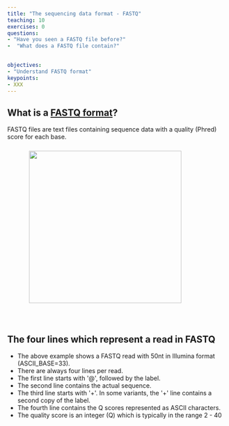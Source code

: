 ```yaml
---
title: "The sequencing data format - FASTQ"
teaching: 10
exercises: 0
questions:
- "Have you seen a FASTQ file before?"
-  "What does a FASTQ file contain?"
  

objectives:
- "Understand FASTQ format"
keypoints:
- XXX
---
```


## What is a [FASTQ format](https://www.drive5.com/usearch/manual7/fastq_files.html)?
FASTQ files are text files containing sequence data with a quality (Phred) score for each base.

<figure>
  <img src="{{ page.root }}/fig/fastq_format.jpg" style="margin:10px;height:350px"/>
  </figure><br>

## The four lines which represent a read in FASTQ
- The above example shows a FASTQ read with 50nt in Illumina format (ASCII_BASE=33).
- There are always four lines per read. 
- The first line starts with '@', followed by the label.
- The second line contains the actual sequence.
- The third line starts with '+'. In some variants, the '+' line contains a second copy of the label.
- The fourth line contains the Q scores represented as ASCII characters.
- The quality score is an integer (Q) which is typically in the range 2 - 40

